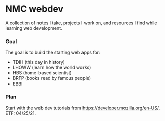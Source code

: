 # NMC webdev

A collection of notes I take, projects I work on, and resources I find while learning web development.

### Goal
The goal is to build the starting web apps for:
- TDIH (this day in history)
- LHOWW (learn how the world works)
- HBS (home-based scientist)
- BRFP (books read by famous people)
- EBBI

### Plan
Start with the web dev tutorials from https://developer.mozilla.org/en-US/.
ETF: 04/25/21.